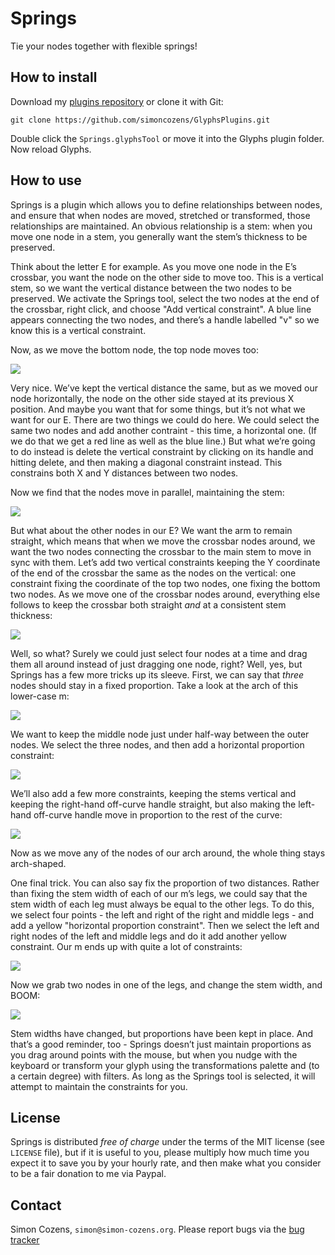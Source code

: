 # Springs

Tie your nodes together with flexible springs!

## How to install

Download my [plugins repository][repo] or clone it with Git:

    git clone https://github.com/simoncozens/GlyphsPlugins.git

Double click the `Springs.glyphsTool` or move it into the Glyphs plugin folder. Now reload Glyphs.

## How to use

Springs is a plugin which allows you to define relationships between nodes, and ensure that when nodes are moved, stretched or transformed, those relationships are maintained. An obvious relationship is a stem: when you move one node in a stem, you generally want the stem’s thickness to be preserved.

Think about the letter E for example. As you move one node in the E’s crossbar, you want the node on the other side to move too. This is a vertical stem, so we want the vertical distance between the two nodes to be preserved. We activate the Springs tool, select the two nodes at the end of the crossbar, right click, and choose "Add vertical constraint". A blue line appears connecting the two nodes, and there’s a handle labelled "v" so we know this is a vertical constraint.

Now, as we move the bottom node, the top node moves too:

![](springs-e-1.png)

Very nice. We’ve kept the vertical distance the same, but as we moved our node horizontally, the node on the other side stayed at its previous X position. And maybe you want that for some things, but it’s not what we want for our E. There are two things we could do here. We could select the same two nodes and add another contraint - this time, a horizontal one. (If we do that we get a red line as well as the blue line.) But what we’re going to do instead is delete the vertical constraint by clicking on its handle and hitting delete, and then making a diagonal constraint instead. This constrains both X and Y distances between two nodes.

Now we find that the nodes move in parallel, maintaining the stem:

![](springs-e-2.png)

But what about the other nodes in our E? We want the arm to remain straight, which means that when we move the crossbar nodes around, we want the two nodes connecting the crossbar to the main stem to move in sync with them. Let’s add two vertical constraints keeping the Y coordinate of the end of the crossbar the same as the nodes on the vertical: one constraint fixing the coordinate of the top two nodes, one fixing the bottom two nodes. As we move one of the crossbar nodes around, everything else follows to keep the crossbar both straight *and* at a consistent stem thickness:

![](springs-e-3.png)

Well, so what? Surely we could just select four nodes at a time and drag them all around instead of just dragging one node, right? Well, yes, but Springs has a few more tricks up its sleeve. First, we can say that *three* nodes should stay in a fixed proportion. Take a look at the arch of this lower-case m:

![](springs-m-1.png)

We want to keep the middle node just under half-way between the outer nodes. We select the three nodes, and then add a horizontal proportion constraint:

![](springs-m-2.png)

We’ll also add a few more constraints, keeping the stems vertical and keeping the right-hand off-curve handle straight, but also making the left-hand off-curve handle move in proportion to the rest of the curve:

![](springs-m-3.png)

Now as we move any of the nodes of our arch around, the whole thing stays arch-shaped.

One final trick. You can also say fix the proportion of two distances. Rather than fixing the stem width of each of our m’s legs, we could say that the stem width of each leg must always be equal to the other legs. To do this, we select four points - the left and right of the right and middle legs - and add a yellow "horizontal proportion constraint". Then we select the left and right nodes of the left and middle legs and do it add another yellow constraint. Our m ends up with quite a lot of constraints:

![](springs-m-4.png)

Now we grab two nodes in one of the legs, and change the stem width, and BOOM:

![](springs-m-5.png)

Stem widths have changed, but proportions have been kept in place. And that’s a good reminder, too - Springs doesn’t just maintain proportions as you drag around points with the mouse, but when you nudge with the keyboard or transform your glyph using the transformations palette and (to a certain degree) with filters. As long as the Springs tool is selected, it will attempt to maintain the constraints for you.

## License

Springs is distributed *free of charge* under the terms of the MIT license (see `LICENSE` file), but if it is useful to you, please multiply how much time you expect it to save you by your hourly rate, and then make what you consider to be a fair donation to me via Paypal.

## Contact

Simon Cozens, `simon@simon-cozens.org`. Please report bugs via the [bug tracker][tracker]

  [repo]: https://github.com/simoncozens/GlyphsPlugins/archive/master.zip
  [tracker]: https://github.com/simoncozens/GlyphsPlugins/issues
